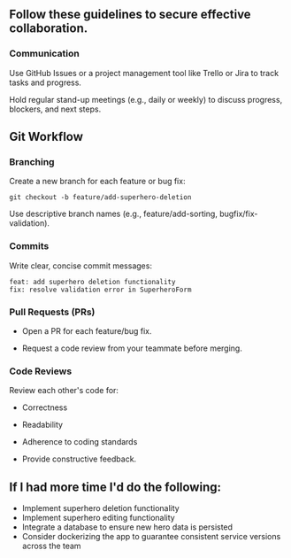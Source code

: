 ## Follow these guidelines to secure effective collaboration.

### Communication

Use GitHub Issues or a project management tool like Trello or Jira to track tasks and progress.

Hold regular stand-up meetings (e.g., daily or weekly) to discuss progress, blockers, and next steps.

## Git Workflow

### Branching

Create a new branch for each feature or bug fix:

```
git checkout -b feature/add-superhero-deletion
```

Use descriptive branch names (e.g., feature/add-sorting, bugfix/fix-validation).

### Commits

Write clear, concise commit messages:

```
feat: add superhero deletion functionality
fix: resolve validation error in SuperheroForm
```

### Pull Requests (PRs)

-   Open a PR for each feature/bug fix.

-   Request a code review from your teammate before merging.

### Code Reviews

Review each other's code for:

-   Correctness

-   Readability

-   Adherence to coding standards

-   Provide constructive feedback.

## If I had more time I'd do the following:

-   Implement superhero deletion functionality
-   Implement superhero editing functionality
-   Integrate a database to ensure new hero data is persisted
-   Consider dockerizing the app to guarantee consistent service versions across the team
